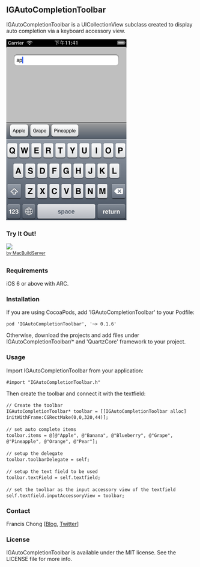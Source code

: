 ## IGAutoCompletionToolbar

IGAutoCompletionToolbar is a UICollectionView subclass created to display auto completion via a keyboard accessory view.

![screenshot](screenshot.png)

### Try It Out!
<!-- MacBuildServer Install Button -->
<div class="macbuildserver-block">
    <a class="macbuildserver-button" href="http://macbuildserver.com/project/github/build/?xcode_project=IGAutoCompletionToolbar.xcodeproj&amp;target=IGAutoCompletionToolbar&amp;repo_url=git%3A%2F%2Fgithub.com%2Fsiuying%2FIGAutoCompletionToolbar.git&amp;build_conf=Debug" target="_blank"><img src="http://com.macbuildserver.github.s3-website-us-east-1.amazonaws.com/button_up.png"/></a><br/><sup><a href="http://macbuildserver.com/github/opensource/" target="_blank">by MacBuildServer</a></sup>
</div>
<!-- MacBuildServer Install Button -->

### Requirements

iOS 6 or above with ARC.

### Installation

If you are using CocoaPods, add 'IGAutoCompletionToolbar' to your Podfile:

```
pod 'IGAutoCompletionToolbar', '~> 0.1.6'
```

Otherwise, download the projects and add files under IGAutoCompletionToolbar/* and 'QuartzCore' framework to your project.

### Usage

Import IGAutoCompletionToolbar from your application:

```
#import "IGAutoCompletionToolbar.h"
```

Then create the toolbar and connect it with the textfield:

```
// Create the toolbar
IGAutoCompletionToolbar* toolbar = [[IGAutoCompletionToolbar alloc] initWithFrame:CGRectMake(0,0,320,44)];

// set auto complete items
toolbar.items = @[@"Apple", @"Banana", @"Blueberry", @"Grape", @"Pineapple", @"Orange", @"Pear"];

// setup the delegate
toolbar.toolbarDelegate = self;

// setup the text field to be used
toolbar.textField = self.textfield;

// set the toolbar as the input accessory view of the textfield
self.textfield.inputAccessoryView = toolbar;
```

### Contact

Francis Chong [[Blog](http://reality.hk), [Twitter](http://twitter.com/siuying)]

### License

IGAutoCompletionToolbar is available under the MIT license. See the LICENSE file for more info.